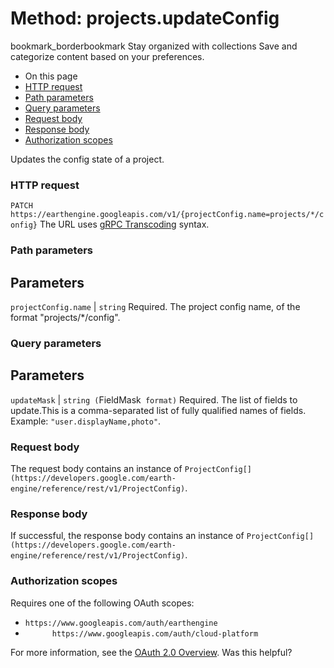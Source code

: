 
#  Method: projects.updateConfig 
bookmark_borderbookmark Stay organized with collections  Save and categorize content based on your preferences.
  * On this page
  * [HTTP request](https://developers.google.com/earth-engine/reference/rest/v1/projects/updateConfig#http-request)
  * [Path parameters](https://developers.google.com/earth-engine/reference/rest/v1/projects/updateConfig#path-parameters)
  * [Query parameters](https://developers.google.com/earth-engine/reference/rest/v1/projects/updateConfig#query-parameters)
  * [Request body](https://developers.google.com/earth-engine/reference/rest/v1/projects/updateConfig#request-body)
  * [Response body](https://developers.google.com/earth-engine/reference/rest/v1/projects/updateConfig#response-body)
  * [Authorization scopes](https://developers.google.com/earth-engine/reference/rest/v1/projects/updateConfig#authorization-scopes)


Updates the config state of a project.
### HTTP request
`PATCH https://earthengine.googleapis.com/v1/{projectConfig.name=projects/*/config}`
The URL uses [gRPC Transcoding](https://google.aip.dev/127) syntax.
### Path parameters
Parameters  
---  
`projectConfig.name` |  `string` Required. The project config name, of the format "projects/*/config".  
### Query parameters
Parameters  
---  
`updateMask` |  `string (`FieldMask[](https://protobuf.dev/reference/protobuf/google.protobuf/#field-mask)` format)` Required. The list of fields to update.This is a comma-separated list of fully qualified names of fields. Example: `"user.displayName,photo"`.  
### Request body
The request body contains an instance of `ProjectConfig[](https://developers.google.com/earth-engine/reference/rest/v1/ProjectConfig)`.
### Response body
If successful, the response body contains an instance of `ProjectConfig[](https://developers.google.com/earth-engine/reference/rest/v1/ProjectConfig)`.
### Authorization scopes
Requires one of the following OAuth scopes:
  * `https://www.googleapis.com/auth/earthengine`
  * `      https://www.googleapis.com/auth/cloud-platform`


For more information, see the [OAuth 2.0 Overview](https://developers.google.com/identity/protocols/OAuth2).
Was this helpful?
